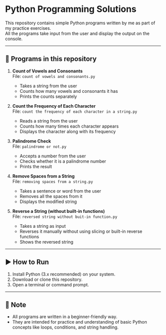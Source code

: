 # Python Programming Solutions

This repository contains simple Python programs written by me as part of my practice exercises.  
All the programs take input from the user and display the output on the console.

---

## 📂 Programs in this repository

1. **Count of Vowels and Consonants**  
   File: `count of vowels and consonants.py`  
   - Takes a string from the user  
   - Counts how many vowels and consonants it has  
   - Prints the counts separately  

2. **Count the Frequency of Each Character**  
   File: `count the frequency of each character in a string.py`  
   - Reads a string from the user  
   - Counts how many times each character appears  
   - Displays the character along with its frequency  

3. **Palindrome Check**  
   File: `palindrome or not.py`  
   - Accepts a number from the user  
   - Checks whether it is a palindrome number  
   - Prints the result  

4. **Remove Spaces from a String**  
   File: `removing spaces from a string.py`  
   - Takes a sentence or word from the user  
   - Removes all the spaces from it  
   - Displays the modified string  

5. **Reverse a String (without built-in functions)**  
   File: `reversed string without buit-in function.py`  
   - Takes a string as input  
   - Reverses it manually without using slicing or built-in reverse functions  
   - Shows the reversed string  

---

## ▶ How to Run
1. Install Python (3.x recommended) on your system.
2. Download or clone this repository.
3. Open a terminal or command prompt.

---

## 📌 Note
- All programs are written in a beginner-friendly way.
- They are intended for practice and understanding of basic Python concepts like loops, conditions, and string handling.


